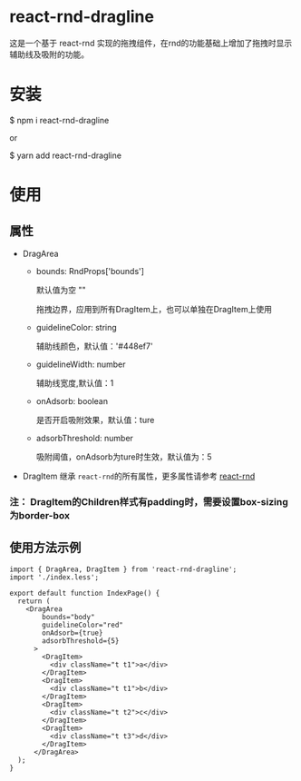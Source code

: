 # react-rnd-dragline
这是一个基于 react-rnd 实现的拖拽组件，在rnd的功能基础上增加了拖拽时显示辅助线及吸附的功能。

# 安装
$ npm i react-rnd-dragline

or

$ yarn add react-rnd-dragline

# 使用

## 属性

+ DragArea
  + bounds: RndProps['bounds']  
  
     默认值为空 ""

     拖拽边界，应用到所有DragItem上，也可以单独在DragItem上使用
  + guidelineColor: string
  
    辅助线颜色，默认值：'#448ef7'
  + guidelineWidth: number
  
     辅助线宽度,默认值：1
  + onAdsorb: boolean

    是否开启吸附效果，默认值：ture
  + adsorbThreshold: number

    吸附阈值，onAdsorb为ture时生效，默认值为：5

+ DragItem
  继承 `react-rnd`的所有属性，更多属性请参考 [react-rnd](https://www.npmjs.com/package/react-rnd)

### 注： DragItem的Children样式有padding时，需要设置box-sizing为border-box
## 使用方法示例
```tsx
import { DragArea, DragItem } from 'react-rnd-dragline';
import './index.less';

export default function IndexPage() {
  return (
    <DragArea
        bounds="body"
        guidelineColor="red"
        onAdsorb={true}
        adsorbThreshold={5}
      >
        <DragItem>
          <div className="t t1">a</div>
        </DragItem>
        <DragItem>
          <div className="t t1">b</div>
        </DragItem>
        <DragItem>
          <div className="t t2">c</div>
        </DragItem>
        <DragItem>
          <div className="t t3">d</div>
        </DragItem>
      </DragArea>
  );
}


```
